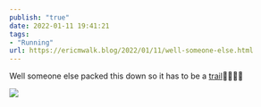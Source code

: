 ```yaml
---
publish: "true"
date: 2022-01-11 19:41:21
tags:
- "Running"
url: https://ericmwalk.blog/2022/01/11/well-someone-else.html
---
```

Well someone else packed this down so it has to be a [trail](http://www.strava.com/activities/6508714669)🤣🏃🏻‍♂️


![](https://ericmwalk.blog/uploads/2022/3ea8e62a05.jpg)